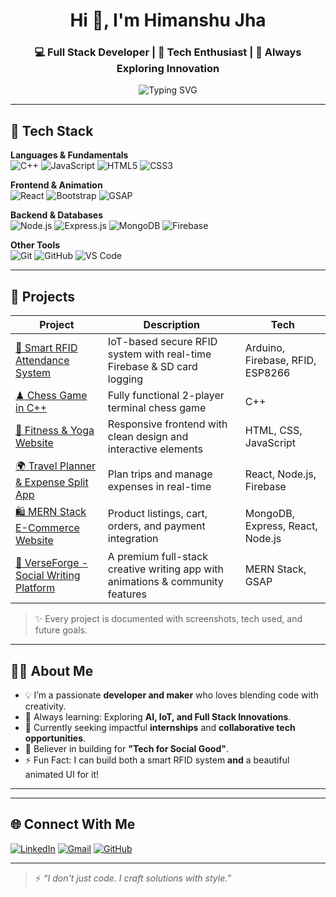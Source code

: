 <h1 align="center">Hi 👋, I'm Himanshu Jha</h1>
<h3 align="center">💻 Full Stack Developer | 🔬 Tech Enthusiast | 🚀 Always Exploring Innovation</h3>

<p align="center">
  <img src="https://readme-typing-svg.herokuapp.com?font=Fira+Code&weight=500&pause=1000&center=true&width=435&lines=Passionate+Developer;I+love+building+smart+solutions;React+%7C+Node+%7C+IoT+%7C+Firebase" alt="Typing SVG" />
</p>

---

## 🧰 Tech Stack

**Languages & Fundamentals**  
![C++](https://img.shields.io/badge/C++-00599C?style=flat&logo=cplusplus&logoColor=white)
![JavaScript](https://img.shields.io/badge/JavaScript-black?style=flat&logo=javascript)
![HTML5](https://img.shields.io/badge/HTML5-E34F26?style=flat&logo=html5&logoColor=white)
![CSS3](https://img.shields.io/badge/CSS3-1572B6?style=flat&logo=css3&logoColor=white)

**Frontend & Animation**  
![React](https://img.shields.io/badge/React-20232A?style=flat&logo=react)
![Bootstrap](https://img.shields.io/badge/Bootstrap-563D7C?style=flat&logo=bootstrap)
![GSAP](https://img.shields.io/badge/GSAP-88CE02?style=flat&logo=greensock&logoColor=black)

**Backend & Databases**  
![Node.js](https://img.shields.io/badge/Node.js-339933?style=flat&logo=nodedotjs&logoColor=white)
![Express.js](https://img.shields.io/badge/Express.js-000000?style=flat&logo=express&logoColor=white)
![MongoDB](https://img.shields.io/badge/MongoDB-4EA94B?style=flat&logo=mongodb&logoColor=white)
![Firebase](https://img.shields.io/badge/Firebase-ffca28?style=flat&logo=firebase&logoColor=black)

**Other Tools**  
![Git](https://img.shields.io/badge/Git-F05032?style=flat&logo=git&logoColor=white)
![GitHub](https://img.shields.io/badge/GitHub-181717?style=flat&logo=github)
![VS Code](https://img.shields.io/badge/VS%20Code-007ACC?style=flat&logo=visual-studio-code)

---

## 💼 Projects

| Project | Description | Tech |
|--------|-------------|------|
| [🔐 Smart RFID Attendance System](https://github.com/your-repo) | IoT-based secure RFID system with real-time Firebase & SD card logging | Arduino, Firebase, RFID, ESP8266 |
| [♟ Chess Game in C++](https://github.com/your-repo) | Fully functional 2-player terminal chess game | C++ |
| [🧘 Fitness & Yoga Website](https://github.com/your-repo) | Responsive frontend with clean design and interactive elements | HTML, CSS, JavaScript |
| [🌍 Travel Planner & Expense Split App](https://github.com/your-repo) | Plan trips and manage expenses in real-time | React, Node.js, Firebase |
| [🛍 MERN Stack E-Commerce Website](https://github.com/your-repo) | Product listings, cart, orders, and payment integration | MongoDB, Express, React, Node.js |
| [💬 VerseForge - Social Writing Platform](https://github.com/your-repo) | A premium full-stack creative writing app with animations & community features | MERN Stack, GSAP |

> ✨ Every project is documented with screenshots, tech used, and future goals.

---

## 🧑‍🎓 About Me

- 💡 I’m a passionate **developer and maker** who loves blending code with creativity.
- 🧠 Always learning: Exploring **AI, IoT, and Full Stack Innovations**.
- 🎯 Currently seeking impactful **internships** and **collaborative tech opportunities**.
- 🌱 Believer in building for **"Tech for Social Good"**.
- ⚡ Fun Fact: I can build both a smart RFID system **and** a beautiful animated UI for it!

---



---

## 🌐 Connect With Me

[![LinkedIn](https://img.shields.io/badge/LinkedIn-Himanshu%20Jha-blue?style=flat&logo=linkedin)](https://www.linkedin.com/in/himanshu-jha-nylonxd/)
[![Gmail](https://img.shields.io/badge/Gmail-himanshujha%40email.com-red?style=flat&logo=gmail)](mailto:himanshujha202005@gmail.com)
[![GitHub](https://img.shields.io/badge/GitHub-Himanshu--username-black?style=flat&logo=github)](https://github.com/NYLONXD)

---

> ⚡ *“I don't just code. I craft solutions with style.”*
